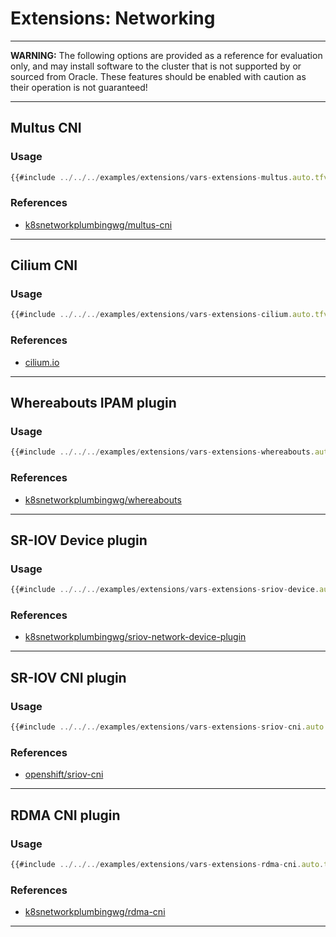 # Extensions: Networking

****
**WARNING:** The following options are provided as a reference for evaluation only, and may install software to the cluster that is not supported by or sourced from Oracle. These features should be enabled with caution as their operation is not guaranteed!
****

## Multus CNI

### Usage
```javascript
{{#include ../../../examples/extensions/vars-extensions-multus.auto.tfvars:4:}}
```

### References
* [k8snetworkplumbingwg/multus-cni](https://github.com/k8snetworkplumbingwg/multus-cni)

****

## Cilium CNI

### Usage
```javascript
{{#include ../../../examples/extensions/vars-extensions-cilium.auto.tfvars:4:}}
```

### References
* [cilium.io](https://cilium.io)

****

## Whereabouts IPAM plugin

### Usage
```javascript
{{#include ../../../examples/extensions/vars-extensions-whereabouts.auto.tfvars:4:}}
```

### References
* [k8snetworkplumbingwg/whereabouts](https://github.com/k8snetworkplumbingwg/whereabouts)

****

## SR-IOV Device plugin

### Usage
```javascript
{{#include ../../../examples/extensions/vars-extensions-sriov-device.auto.tfvars:4:}}
```

### References
* [k8snetworkplumbingwg/sriov-network-device-plugin](https://github.com/k8snetworkplumbingwg/sriov-network-device-plugin)

****

## SR-IOV CNI plugin

### Usage
```javascript
{{#include ../../../examples/extensions/vars-extensions-sriov-cni.auto.tfvars:4:}}
```

### References
* [openshift/sriov-cni](https://github.com/openshift/sriov-cni)

****

## RDMA CNI plugin

### Usage
```javascript
{{#include ../../../examples/extensions/vars-extensions-rdma-cni.auto.tfvars:4:}}
```

### References
* [k8snetworkplumbingwg/rdma-cni](https://github.com/k8snetworkplumbingwg/rdma-cni)

****
